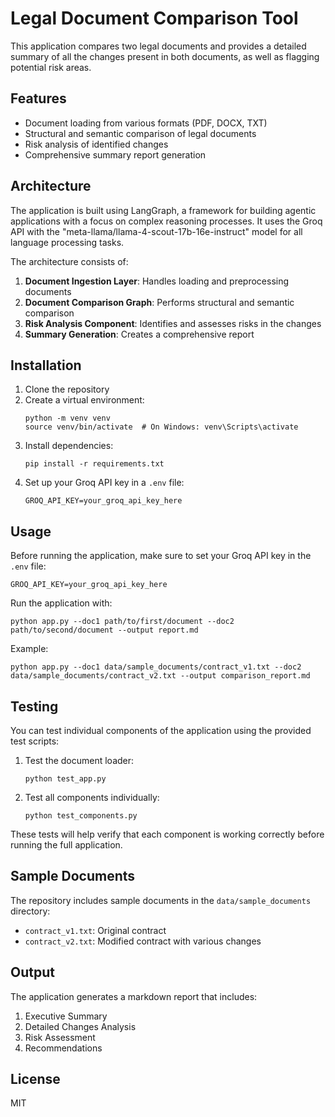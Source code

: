 # Legal Document Comparison Tool

This application compares two legal documents and provides a detailed summary of all the changes present in both documents, as well as flagging potential risk areas.

## Features

- Document loading from various formats (PDF, DOCX, TXT)
- Structural and semantic comparison of legal documents
- Risk analysis of identified changes
- Comprehensive summary report generation

## Architecture

The application is built using LangGraph, a framework for building agentic applications with a focus on complex reasoning processes. It uses the Groq API with the "meta-llama/llama-4-scout-17b-16e-instruct" model for all language processing tasks.

The architecture consists of:

1. **Document Ingestion Layer**: Handles loading and preprocessing documents
2. **Document Comparison Graph**: Performs structural and semantic comparison
3. **Risk Analysis Component**: Identifies and assesses risks in the changes
4. **Summary Generation**: Creates a comprehensive report

## Installation

1. Clone the repository
2. Create a virtual environment:
   ```
   python -m venv venv
   source venv/bin/activate  # On Windows: venv\Scripts\activate
   ```
3. Install dependencies:
   ```
   pip install -r requirements.txt
   ```
4. Set up your Groq API key in a `.env` file:
   ```
   GROQ_API_KEY=your_groq_api_key_here
   ```

## Usage

Before running the application, make sure to set your Groq API key in the `.env` file:

```
GROQ_API_KEY=your_groq_api_key_here
```

Run the application with:

```
python app.py --doc1 path/to/first/document --doc2 path/to/second/document --output report.md
```

Example:

```
python app.py --doc1 data/sample_documents/contract_v1.txt --doc2 data/sample_documents/contract_v2.txt --output comparison_report.md
```

## Testing

You can test individual components of the application using the provided test scripts:

1. Test the document loader:
   ```
   python test_app.py
   ```

2. Test all components individually:
   ```
   python test_components.py
   ```

These tests will help verify that each component is working correctly before running the full application.

## Sample Documents

The repository includes sample documents in the `data/sample_documents` directory:

- `contract_v1.txt`: Original contract
- `contract_v2.txt`: Modified contract with various changes

## Output

The application generates a markdown report that includes:

1. Executive Summary
2. Detailed Changes Analysis
3. Risk Assessment
4. Recommendations

## License

MIT
